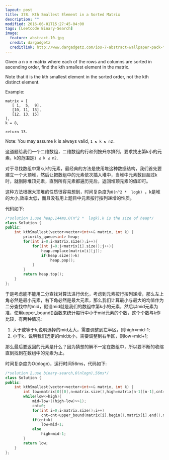 ```yaml
---
layout: post
title: 378. Kth Smallest Element in a Sorted Matrix
description: ""
modified: 2016-06-01T15:27:45-04:00
tags: [Leetcode Binary-Search]
image:
  feature: abstract-10.jpg
  credit: dargadgetz
  creditlink: http://www.dargadgetz.com/ios-7-abstract-wallpaper-pack-for-iphone-5-and-ipod-touch-retina/
---
```


Given a n x n matrix where each of the rows and columns are sorted in ascending order, find the kth smallest element in the matrix.

Note that it is the kth smallest element in the sorted order, not the kth distinct element.

Example:

```
matrix = [
   [ 1,  5,  9],
   [10, 11, 13],
   [12, 13, 15]
],
k = 8,

return 13.
```

Note: 
You may assume k is always valid, ```1 ≤ k ≤ n2.```

这道题给我们一个二维数组，二维数组的行和列按升序排列，要求找出第k小的元素，k的范围是```1 ≤ k ≤ n2.```

对于寻找数组中第k小的元素，最经典的方法是使用堆这种数据结构，我们首先要建立一个大顶堆，然后让把数组中的元素依次插入堆中，当堆中元素数目超过k时，就删除堆顶元素，直到所有元素都遍历完后，返回堆顶元素的值即可。

这种方法根据大顶堆的性质很容易想到，时间复杂度为```O(n^2 *  logk) ```，k是堆的大小,效率太低，而且没有用上题目中元素按行按列递增的性质。

代码如下:

```c++
/*solution 1,use heap,144ms,O(n^2 *  logk),k is the size of heap*/
class Solution {
public:
    int kthSmallest(vector<vector<int>>& matrix, int k) {
        priority_queue<int> heap;
        for(int i=0;i<matrix.size();i++){
            for(int j=0;j<matrix[i].size();j++){
                heap.emplace(matrix[i][j]);
                if(heap.size()>k)
                    heap.pop();
            }
        }
        return heap.top();
    }
};
```

于是考虑能不能用二分查找对算法进行优化，考虑到元素按行按列递增，那么左上角必然是最小元素，右下角必然是最大元素，那么我们计算最小与最大的均值作为二分查找中的mid，假设mid就是我们的数组中第k小的元素，然后以mid元素为准，使用upper_bound()函数来统计每行中小于mid元素的个数，这个个数与k作比较，有两种情况:

1. 大于或等于k,说明选择的mid太大，需要调整到左半区，则high=mid-1;
2. 小于k，说明我们选定的mid太小，需要调整到右半区，则low=mid+1;

那么最后要返回的元素是什么？因为猜想的解不一定在数组中，所以要不断的收缩直到找到在数组中的元素为止。

时间复杂度为O(nlogn)，运行时间56ms，代码如下:

```c++
/*solution 2,use binary-search,O(nlogn),56ms*/
class Solution {
public:
    int kthSmallest(vector<vector<int>>& matrix, int k) {
        int low=matrix[0][0],n=matrix.size(),high=matrix[n-1][n-1],cnt=0,mid=low+((high-low)>>1);
        while(low<=high){
            mid=low+((high-low)>>1);
            cnt=0;
            for(int i=0;i<matrix.size();i++)
                cnt=cnt+upper_bound(matrix[i].begin(),matrix[i].end(),mid)-matrix[i].begin();
            if(cnt<k)
                low=mid+1;
            else
                high=mid-1;
        }
        return low;
    }
};
```
